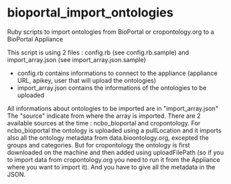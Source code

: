 # bioportal_import_ontologies
Ruby scripts to import ontologies from BioPortal or cropontology.org to a BioPortal Appliance

This script is using 2 files : config.rb (see config.rb.sample) and import_array.json (see import_array.json.sample)

* config.rb contains informations to connect to the appliance (appliance URL, apikey, user that will upload the ontologies)
* import_array.json contains the informations of the ontologies to be uploaded

All informations about ontologies to be imported are in "import_array.json"
The "source" indicate from where the array is imported. There are 2 available sources at the time : ncbo_bioportal and cropontology.
For ncbo_bioportal the ontology is uploaded using a pullLocation and it imports also all the ontology metadata from data.bioontology.org, excepted the groups and categories.
But for cropontology the ontology is first downloaded on the machine and then added using uploadFilePath (so if you to import data from cropontology.org you need to run it from the Appliance where you want to import it). And you have to give all the metadata in the JSON.

